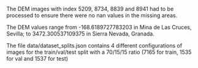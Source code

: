 The DEM images with index 5209, 8734, 8839 and 8941 had to be processed to ensure there were no nan values in the missing areas.

The DEM values range from -168.6189727783203 in Mina de Las Cruces, Sevilla; to 3472.300537109375 in Sierra Nevada, Granada.

The file data/dataset_splits.json contains 4 different configurations of images for the train/val/test split with a 70/15/15 ratio (7165 for train, 1535 for val and 1537 for test)

